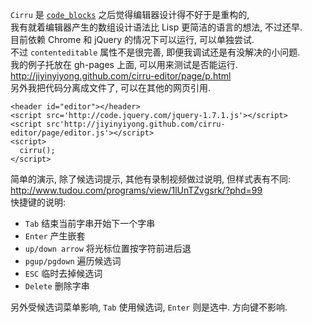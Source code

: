 
`Cirru` 是 [`code_blocks`](https://github.com/jiyinyiyong/code_blocks) 之后觉得编辑器设计得不好于是重构的,  
我有就着编辑器产生的数组设计语法比 Lisp 更简洁的语言的想法, 不过还早.  
目前依赖 Chrome 和 jQuery 的情况下可以运行, 可以单独尝试.  
不过 `contenteditable` 属性不是很完善, 即便我调试还是有没解决的小问题.  
我的例子托放在 gh-pages 上面, 可以用来测试是否能运行.  
http://jiyinyiyong.github.com/cirru-editor/page/p.html  
另外我把代码分离成文件了, 可以在其他的网页引用.  

    <header id="editor"></header>
    <script src='http://code.jquery.com/jquery-1.7.1.js'></script>
    <script src'http://jiyinyiyong.github.com/cirru-editor/page/editor.js'></script>
    <script>
      cirru();
    </script>

简单的演示, 除了候选词提示, 其他有录制视频做过说明, 但样式表有不同:  
http://www.tudou.com/programs/view/1lUnTZvgsrk/?phd=99  
快捷键的说明:  

* `Tab` 结束当前字串开始下一个字串  
* `Enter` 产生嵌套  
* `up/down arrow` 将光标位置按字符前进后退  
* `pgup/pgdown` 遍历候选词  
* `ESC` 临时去掉候选词  
* `Delete` 删除字串  

另外受候选词菜单影响, `Tab` 使用候选词, `Enter` 则是选中. 方向键不影响.  
